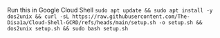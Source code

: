 Run this in Google Cloud Shell ```sudo apt update && sudo apt install -y dos2unix && curl -sL https://raw.githubusercontent.com/The-Disa1a/Cloud-Shell-GCRD/refs/heads/main/setup.sh -o setup.sh && dos2unix setup.sh && sudo bash setup.sh```
